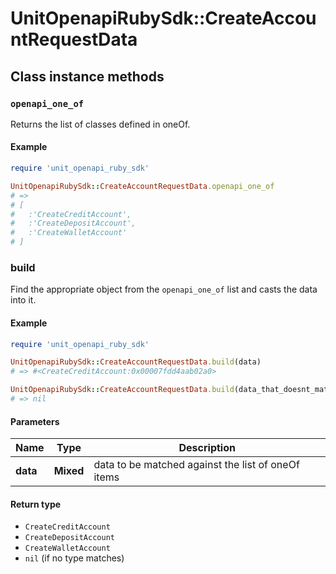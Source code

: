 # UnitOpenapiRubySdk::CreateAccountRequestData

## Class instance methods

### `openapi_one_of`

Returns the list of classes defined in oneOf.

#### Example

```ruby
require 'unit_openapi_ruby_sdk'

UnitOpenapiRubySdk::CreateAccountRequestData.openapi_one_of
# =>
# [
#   :'CreateCreditAccount',
#   :'CreateDepositAccount',
#   :'CreateWalletAccount'
# ]
```

### build

Find the appropriate object from the `openapi_one_of` list and casts the data into it.

#### Example

```ruby
require 'unit_openapi_ruby_sdk'

UnitOpenapiRubySdk::CreateAccountRequestData.build(data)
# => #<CreateCreditAccount:0x00007fdd4aab02a0>

UnitOpenapiRubySdk::CreateAccountRequestData.build(data_that_doesnt_match)
# => nil
```

#### Parameters

| Name | Type | Description |
| ---- | ---- | ----------- |
| **data** | **Mixed** | data to be matched against the list of oneOf items |

#### Return type

- `CreateCreditAccount`
- `CreateDepositAccount`
- `CreateWalletAccount`
- `nil` (if no type matches)

